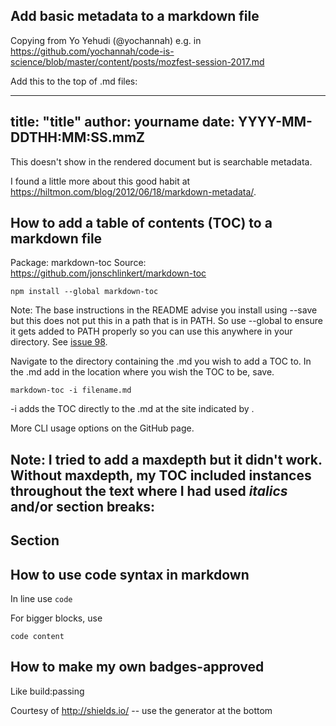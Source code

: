 ## Add basic metadata to a markdown file

Copying from Yo Yehudi (@yochannah) e.g. in https://github.com/yochannah/code-is-science/blob/master/content/posts/mozfest-session-2017.md

Add this to the top of .md files:

---
title: "title"
author: yourname
date: YYYY-MM-DDTHH:MM:SS.mmZ
---

This doesn't show in the rendered document but is searchable metadata.

I found a little more about this good habit at https://hiltmon.com/blog/2012/06/18/markdown-metadata/.

## How to add a table of contents (TOC) to a markdown file

Package: markdown-toc
Source: https://github.com/jonschlinkert/markdown-toc

```
npm install --global markdown-toc
```
Note: The base instructions in the README advise you install using --save but this does not put this in a path that is in PATH. So use --global to ensure it gets added to PATH properly so you can use this anywhere in your directory. See [issue 98](https://github.com/jonschlinkert/markdown-toc/issues/98).

Navigate to the directory containing the .md you wish to add a TOC to.
In the .md add <!-- toc --> in the location where you wish the TOC to be, save.

```
markdown-toc -i filename.md
```

-i adds the TOC directly to the .md at the site indicated by <!-- toc -->.

More CLI usage options on the GitHub page.

Note: I tried to add a maxdepth but it didn't work. Without maxdepth, my TOC included instances throughout the text where I had used *italics* and/or section breaks:
----
Section
----

## How to use code syntax in markdown

In line use `code`

For bigger blocks, use

```
code content
```

## How to make my own badges-approved

Like build:passing

Courtesy of http://shields.io/ -- use the generator at the bottom
